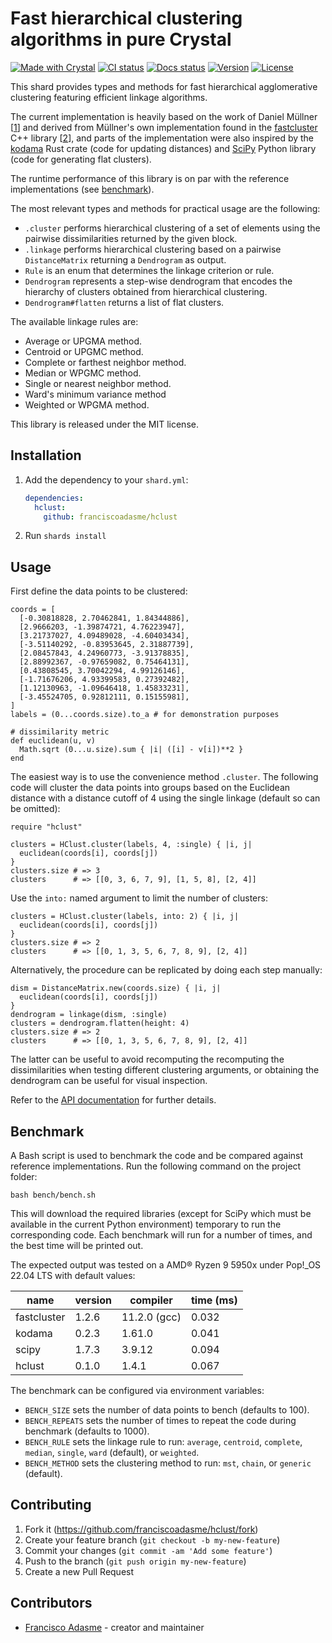 # Fast hierarchical clustering algorithms in pure Crystal

[![Made with Crystal](https://img.shields.io/badge/Made%20with-Crystal-1f425f.svg?logo=crystal)](https://crystal-lang.org)
[![CI status](https://img.shields.io/github/workflow/status/franciscoadasme/hclust/CI)](https://github.com/franciscoadasme/hclust/actions?query=workflow:CI)
[![Docs status](https://img.shields.io/github/workflow/status/franciscoadasme/hclust/Deploy%20docs?label=docs)](https://franciscoadasme.github.io/hclust)
[![Version](https://img.shields.io/github/v/release/franciscoadasme/hclust?label=version)](https://github.com/franciscoadasme/hclust/releases/latest)
[![License](https://img.shields.io/github/license/franciscoadasme/hclust)](https://github.com/franciscoadasme/hclust/blob/master/LICENSE)

This shard provides types and methods for fast hierarchical agglomerative
clustering featuring efficient linkage algorithms.

The current implementation is heavily based on the work of Daniel Müllner [[1]]
and derived from Müllner's own implementation found in the [fastcluster] C++
library [[2]], and parts of the implementation were also inspired by the
[kodama] Rust crate (code for updating distances) and [SciPy] Python library
(code for generating flat clusters).

The runtime performance of this library is on par with the reference implementations (see [benchmark](#benchmark)).

The most relevant types and methods for practical usage are the
following:

- `.cluster` performs hierarchical clustering of a set of elements using the
  pairwise dissimilarities returned by the given block.
- `.linkage` performs hierarchical clustering based on a pairwise
  `DistanceMatrix` returning a `Dendrogram` as output.
- `Rule` is an enum that determines the linkage criterion or rule.
- `Dendrogram` represents a step-wise dendrogram that encodes the
  hierarchy of clusters obtained from hierarchical clustering.
- `Dendrogram#flatten` returns a list of flat clusters.

The available linkage rules are:

- Average or UPGMA method.
- Centroid or UPGMC method.
- Complete or farthest neighbor method.
- Median or WPGMC method.
- Single or nearest neighbor method.
- Ward's minimum variance method
- Weighted or WPGMA method.

This library is released under the MIT license.

## Installation

1. Add the dependency to your `shard.yml`:

   ```yaml
   dependencies:
     hclust:
       github: franciscoadasme/hclust
   ```

2. Run `shards install`

## Usage

First define the data points to be clustered:

```crystal
coords = [
  [-0.30818828, 2.70462841, 1.84344886],
  [2.9666203, -1.39874721, 4.76223947],
  [3.21737027, 4.09489028, -4.60403434],
  [-3.51140292, -0.83953645, 2.31887739],
  [2.08457843, 4.24960773, -3.91378835],
  [2.88992367, -0.97659082, 0.75464131],
  [0.43808545, 3.70042294, 4.99126146],
  [-1.71676206, 4.93399583, 0.27392482],
  [1.12130963, -1.09646418, 1.45833231],
  [-3.45524705, 0.92812111, 0.15155981],
]
labels = (0...coords.size).to_a # for demonstration purposes

# dissimilarity metric
def euclidean(u, v)
  Math.sqrt (0...u.size).sum { |i| ([i] - v[i])**2 }
end
```

The easiest way is to use the convenience method `.cluster`. The following code
will cluster the data points into groups based on the Euclidean distance with a
distance cutoff of 4 using the single linkage (default so can be omitted):

```crystal
require "hclust"

clusters = HClust.cluster(labels, 4, :single) { |i, j|
  euclidean(coords[i], coords[j])
}
clusters.size # => 3
clusters      # => [[0, 3, 6, 7, 9], [1, 5, 8], [2, 4]]
```

Use the `into:` named argument to limit the number of clusters:

```crystal
clusters = HClust.cluster(labels, into: 2) { |i, j|
  euclidean(coords[i], coords[j])
}
clusters.size # => 2
clusters      # => [[0, 1, 3, 5, 6, 7, 8, 9], [2, 4]]
```

Alternatively, the procedure can be replicated by doing each step manually:

```crystal
dism = DistanceMatrix.new(coords.size) { |i, j|
  euclidean(coords[i], coords[j])
}
dendrogram = linkage(dism, :single)
clusters = dendrogram.flatten(height: 4)
clusters.size # => 2
clusters      # => [[0, 1, 3, 5, 6, 7, 8, 9], [2, 4]]
```

The latter can be useful to avoid recomputing the recomputing the
dissimilarities when testing different clustering arguments, or obtaining the
dendrogram can be useful for visual inspection.

Refer to the [API documentation] for further details.

## Benchmark

A Bash script is used to benchmark the code and be compared against reference implementations. Run the following command on the project folder:

```shell
bash bench/bench.sh
```

This will download the required libraries (except for SciPy which must be
available in the current Python environment) temporary to run the corresponding
code. Each benchmark will run for a number of times, and the best time will be
printed out.

The expected output was tested on a AMD® Ryzen 9 5950x under Pop!_OS 22.04 LTS with default values:

| name         | version | compiler     | time (ms) |
| ------------ | ------- | ------------ | --------- |
| fastcluster  | 1.2.6   | 11.2.0 (gcc) |     0.032 |
| kodama       | 0.2.3   | 1.61.0       |     0.041 |
| scipy        | 1.7.3   | 3.9.12       |     0.094 |
| hclust       | 0.1.0   | 1.4.1        |     0.067 |

The benchmark can be configured via environment variables:

- `BENCH_SIZE` sets the number of data points to bench (defaults to 100).
- `BENCH_REPEATS` sets the number of times to repeat the code during benchmark
  (defaults to 1000).
- `BENCH_RULE` sets the linkage rule to run: `average`, `centroid`, `complete`,
  `median`, `single`, `ward` (default), or `weighted`.
- `BENCH_METHOD` sets the clustering method to run: `mst`, `chain`, or `generic`
  (default).

## Contributing

1. Fork it (<https://github.com/franciscoadasme/hclust/fork>)
2. Create your feature branch (`git checkout -b my-new-feature`)
3. Commit your changes (`git commit -am 'Add some feature'`)
4. Push to the branch (`git push origin my-new-feature`)
5. Create a new Pull Request

## Contributors

- [Francisco Adasme](https://github.com/franciscoadasme) - creator and maintainer

[1]: https://arxiv.org/abs/1109.2378
[2]: https://doi.org/10.18637/jss.v053.i09
[API documentation]: https://franciscoadasme.github.io/hclust
[fastcluster]: https://github.com/dmuellner/fastcluster
[kodama]: https://github.com/diffeo/kodama
[SciPy]:
    https://docs.scipy.org/doc/scipy/reference/generated/scipy.cluster.hierarchy.fcluster.html